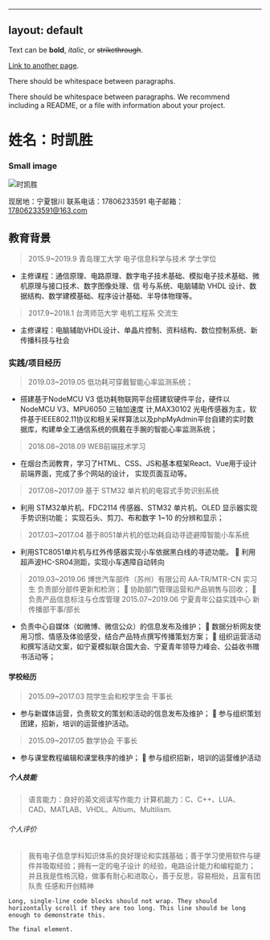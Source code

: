 
---
layout: default
---

Text can be **bold**, _italic_, or ~~strikethrough~~.

[Link to another page](./another-page.html).

There should be whitespace between paragraphs.

There should be whitespace between paragraphs. We recommend including a README, or a file with information about your project.

# 姓名：时凯胜

### Small image


![时凯胜](https://https://github.com/calvinee/calvinee.github.io/blob/master/images/icons/personal/face.jpg)

现居地：宁夏银川
联系电话：17806233591
电子邮箱：17806233591@163.com

## 教育背景

> 2015.9~2019.9 青岛理工大学 电子信息科学与技术 学士学位 
*   主修课程：通信原理、电路原理、数字电子技术基础、模拟电子技术基础、微机原理与接口技术、数字图像处理、信 号与系统、电脑辅助 VHDL 设计、数据结构、数学建模基础、程序设计基础、半导体物理等。
> 2017.9~2018.1 台湾师范大学 电机工程系 交流生
*   主修课程：电脑辅助VHDL设计、单晶片控制、资料结构、数位控制系统、新传播科技与社会
### 实践/项目经历
> 2019.03~2019.05 低功耗可穿戴智能心率监测系统；
*   搭建基于NodeMCU V3 低功耗物联网平台搭建软硬件平台，硬件以NodeMCU V3、MPU6050 三轴加速度 计,MAX30102 光电传感器为主，软件基于IEEE802.11协议和相关采样算法以及phpMyAdmin平台自建的实时数 据库，构建单全工通信系统的佩戴在手腕的智能心率监测系统；
> 2018.08~2018.09 WEB前端技术学习
*   在烟台杰润教育，学习了HTML、CSS、JS和基本框架React、Vue用于设计前端界面，完成了多个网站的设计， 实现页面互动等。
> 2017.08~2017.09 基于 STM32 单片机的电容式手势识别系统
*   利用 STM32单片机、FDC2114 传感器、STM32 单片机、OLED 显示器实现手势识别功能； 实现石头、剪刀、布和数字 1~10 的分辨和显示；
> 2017.03~2017.04 基于8051单片机的低功耗自动寻迹避障智能小车系统
*   利用STC8051单片机与红外传感器实现小车依据黑白线的寻迹功能。  利用超声波HC-SR04测距，实现小车遇障自动转向
> 2019.03~2019.06 博世汽车部件（苏州）有限公司 AA-TR/MTR-CN 实习生
> 负责部分部件更新和检测；  协助部门管理运营和产品销售与回收；  负责产品信息标注与仓库管理
> 2015.07~2019.06 宁夏青年公益实践中心 新传播部干事/部长
*   负责中心自媒体（如微博、微信公众）的信息发布及维护；  数据分析网友使用习惯、情感及体验感受，结合产品特点撰写传播策划方案；  组织运营活动和撰写活动文案，如宁夏模拟联合国大会、宁夏青年领导力峰会、公益收书赠书活动等；

#### 学校经历
> 2015.09~2017.03 院学生会和校学生会 干事长
*   参与新媒体运营，负责软文的策划和活动的信息发布及维护；  参与组织策划团建，招新，培训的运营维护活动。
> 2015.09~2017.05 数学协会 干事长
*   参与课堂教程编辑和课堂秩序的维护；  参与组织招新，培训的运营维护活动

##### 个人技能
> 语言能力：良好的英文阅读写作能力
> 计算机能力：C、C++、LUA、CAD、MATLAB、VHDL、Altium、Multilism.

###### 个人评价
> 我有电子信息学科知识体系的良好理论和实践基础；善于学习使用软件与硬件并吸取经验；拥有一定的电子设计 的经验，电路设计能力和编程能力；并且我是性格沉稳，做事有耐心和进取心，善于反思，容易相处，且富有团队责 任感和开创精神

```
Long, single-line code blocks should not wrap. They should horizontally scroll if they are too long. This line should be long enough to demonstrate this.
```

```
The final element.
```


